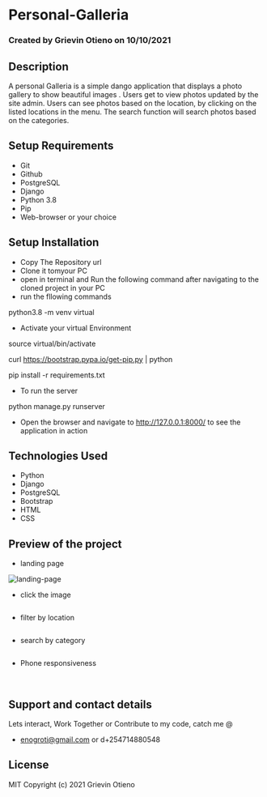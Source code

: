 # Personal-Galleria

### Created by Grievin Otieno on 10/10/2021

## Description

A personal Galleria is a simple dango application that displays a photo gallery to show beautiful images . Users get to view photos updated by the site admin. Users can see photos based on the location, by clicking on the listed locations in the menu. The search function will search photos based on the categories.

## Setup Requirements

* Git
* Github
* PostgreSQL
* Django
* Python 3.8
* Pip
* Web-browser or your choice

## Setup Installation
* Copy The Repository url
* Clone it tomyour PC
* open in terminal and Run the following command after navigating to the cloned project in your PC
* run the fllowing commands

python3.8 -m venv virtual

* Activate your virtual Environment

source virtual/bin/activate

curl https://bootstrap.pypa.io/get-pip.py | python

pip install -r requirements.txt

* To run the server 

python manage.py runserver

* Open the browser and navigate to http://127.0.0.1:8000/ to see the application in action

## Technologies Used

* Python
* Django
* PostgreSQL
* Bootstrap
* HTML
* CSS

## Preview of the project

* landing page
<img src="static/images/landing.png" alt="landing-page">
<img src="static/images/landing2.png" alt=""> 

* click the image
<img src="static/images/modal1.png" alt="">

* filter by location
<img src="static/images/filter_location.png" alt="">

* search by category
<img src="static/images/bycategory.png" alt="">

*  Phone responsiveness
<img src="static/images/phone1.png" alt="">
<img src="static/images/phone2.png" alt="">
<img src="static/images/phone3.png" alt="">

## Support and contact details
Lets interact, Work Together or Contribute to my code, catch me @ 
* enogroti@gmail.com or d+254714880548

## License

MIT Copyright (c) 2021 Grievin Otieno


